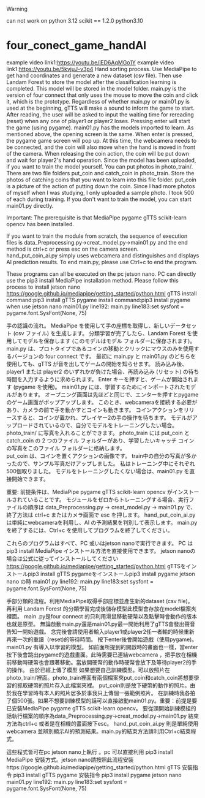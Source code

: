 
> [!WARNING]
> can not work on python 3.12
> scikit == 1.2.0
> python3.10

# four_conect_game_handAI
example video link1:https://youtu.be/lED6AqMGo1Y
example video link1:https://youtu.be/5kvjuJ-v3p4
Hand sorting process.  Use MediaPipe to get hand coordinates and generate a new dataset (csv file).
Then use Landam Forest to store the model after the classification learning is completed. This model will be stored in the model folder. 
main.py is the version of four connect that only uses the mouse to move the coin and click it, which is the prototype.
Regardless of whether main.py or main01.py is used at the beginning, gTTS will make a sound to inform the game to start.
After reading, the user will be asked to input the waiting time for rereading (reset) when any one of player1 or player2 loses.
Pressing enter will start the game (using pygame).  main01.py has the models imported to learn. 
As mentioned above, the opening screen is the same. When enter is pressed, the pygame game screen will pop up.
At this time, the webcamera needs to be connected, and the coin will also move when the hand is moved in front of the camera.
When releasing the coin action, the coin will be put down and wait for player2's hand operation.
Since the model has been uploaded, if you want to train the model yourself.  You can put photos in photo_train/.
There are two file folders put_coin and catch_coin in photo_train. Store the photos of catching coins that you want to learn into this file folder.
put_coin is a picture of the action of putting down the coin.  Since I had more photos of myself when I was studying, I only uploaded a sample photo.
I took 500 of each during training.  If you don't want to train the model, you can start main01.py directly.

Important: The prerequisite is that MediaPipe pygame gTTS scikit-learn opencv has been installed. 

If you want to train the module from scratch, the sequence of execution files is data_Preprocessing.py→creat_model.py→main01.py and the end method is ctrl+c or press esc on the camera screen.  
hand_put_coin_ai.py simply uses webcamera and distinguishes and displays AI prediction results. 
To end main.py, please use Ctrl+c to end the program.

These programs can all be executed on the pc jetson nano.  PC can directly use the pip3 install MediaPipe installation method.  Please follow this process to install jetson nano https://google.github.io/mediapipe/getting_started/python.html
gTTS install command:pip3 install gTTS
pygame install command:pip3 install pygame
when use jetson nano main01.py line192: main.py line183:set sysfont = pygame.font.SysFont(None, 75)

手の認識の流れ。
MediaPipe を使用して手の座標を取得し、新しいデータセット (csv ファイル) を生成します。 
分類学習が完了したら、Landam Forest を使用してモデルを保存します (このモデルはモデル フォルダーに保存されます)。 
main.py は、プロトタイプであるコインの移動とクリックにマウスのみを使用するバージョンの four connect です。
最初に main.py と main01.py のどちらを使用しても、gTTS が音を出してゲームの開始を知らせます。
読み込み後、player1 または player2 のいずれかが負けた場合、再読み込み (リセット) の待ち時間を入力するように求められます。
Enter キーを押すと、ゲームが開始されます (pygame を使用)。  main01.py には、学習するためにインポートされたモデルがあります。
オープニング画面は先ほどと同じで、エンターを押すとpygameのゲーム画面がポップアップします。
このとき、webcameraを接続する必要があり、カメラの前で手を動かすとコインも動きます。 コインアクションをリリースすると、コインが置かれ、プレイヤー2の手の操作を待ちます。
モデルがアップロードされているので、自分でモデルをトレーニングしたい場合。 
photo_train/ に写真を入れることができます。
photo_train には put_coin と catch_coin の 2 つのファイル フォルダーがあり、学習したいキャッチ コインの写真をこのファイル フォルダーに格納します。  
put_coin は、コインを置くアクションの画像です。 
train中の自分の写真が多かったので、サンプル写真だけアップしました。 私はトレーニング中にそれぞれ500個取りました。
モデルをトレーニングしたくない場合は、main01.py を直接開始できます。 

重要: 前提条件は、MediaPipe pygame gTTS scikit-learn opencv がインストールされていることです。 
モジュールをゼロからトレーニングする場合、実行ファイルの順序は data_Preprocessing.py → creat_model.py → main01.py で、終了方法は ctrl+c またはカメラ画面で esc を押します。 
hand_put_coin_ai.py は単純にwebcameraを利用し、AI の予測結果を判別して表示します。  main.py を終了するには、Ctrl+c を使用してプログラムを終了してください。

これらのプログラムはすべて、PC 或いはjetson nanoで実行できます。 
PC は pip3 install MediaPipe インストール方法を直接使用できます。 
jetson nanoの場合は公式に従ってインストールしてください https://google.github.io/mediapipe/getting_started/python.html
gTTSをインストールpip3 install gTTS
pygameをインストールpip3 install pygame
jetson nano の時 main01.py line192: main.py line183:set sysfont = pygame.font.SysFont(None, 75)

手部分類的流程。利用MediaPipe取得手部座標並產生新的dataset (csv file)。
再利用 Landam Forest 的分類學習完成後儲存模型此模型會存放在model檔案夾裡面。
main .py是four connect 的只利用滑鼠移動硬幣以及點擊時會動作的版本也就是原型。
無論啟動main.py還是main01.py最一開始利用了gTTS會發出聲音告知一開始遊戲。
念完後會請使用者輸入player1或player2任一者輸的時候重新再來一次的重讀（reset)的等待時間。
按下enter後會開始遊戲（使用pygame)。main01.py 有導入以學習的模型。
如前面所提到的開啟時的畫面也一樣，當enter按下後會跳出pygame的遊戲畫面。此時需要已連結webcamera ，把手放在相機前移動時硬幣也會跟著移動。當放開硬幣的動作時硬幣會放下及等待player2的手的操作。
由於已經上傳了模型 如果想要自己訓練模型。可以放照片在photo_train/裡面。photo_train裡面有兩個檔案夾put_coin和catch_coin將想要學習的抓取硬幣的照片存入此檔案夾裡。
put_coin則是放下硬幣的動作的照片。由於我在學習時有本人的照片居多於事我只上傳個一張範例照片。
在訓練時我各拍了個500張。如果不想要訓練模型的話可以直接啟動main01.py。重要：前提是要已安裝MediaPipe pygame gTTS scikit-learn opencv。
要從頭開始訓練模組的話執行檔案的順序為data_Preprocessing.py→creat_model.py→main01.py
結束方法為ctrl+c 或者是在相機的畫面按下esc。
hand_put_coin_ai.py 則是單純使用webcamera 並辨別顯示AI的預測結果。main.py的結束方法請利用Ctrl+c結束程式。

這些程式皆可在pc jetson nano上執行 。pc 可以直接利用 pip3 install MediaPipe 安裝方式。jetson nano請按照此流程安裝https://google.github.io/mediapipe/getting_started/python.html
gTTS 安裝指令 pip3 install gTTS
pygame 安裝指令 pip3 install pygame
jetson nano main01.py line192: main.py line183:set sysfont = pygame.font.SysFont(None, 75)
